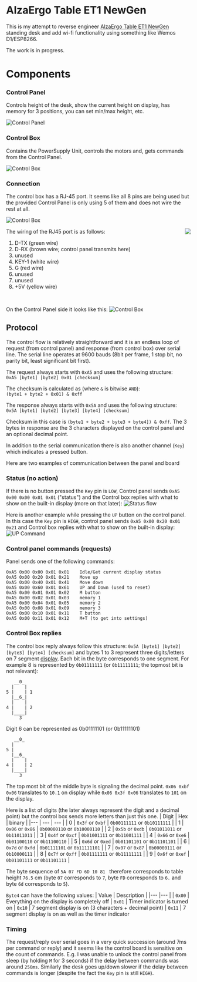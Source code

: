 # AlzaErgo Table ET1 NewGen
This is my attempt to reverse engineer [AlzaErgo Table ET1 NewGen](https://www.alza.cz/alzaergo-table-et1-newgen-white-d5647311.htm) standing desk and add wi-fi functionality using something like Wemos D1/ESP8266.

The work is in progress.

# Components
### Control Panel
Controls height of the desk, show the current height on display, has memory for 3 positions, you can set min/max height, etc.

![Control Panel](images/control_panel.png)

### Control Box
Contains the PowerSupply Unit, controls the motors and, gets commands from the Control Panel.

![Control Box](images/control_box.png)

### Connection
The control box has a RJ-45 port. It seems like all 8 pins are being used but the provided Control Panel is only using 5 of them and does not wire the rest at all.

![Control Box](images/control_box_pins.png)


The wiring of the RJ45 port is as follows:
<img align="right" src="images/rj45.png">
1. D-TX (green wire)
2. D-RX (brown wire; control panel transmits here)
3. unused
4. KEY-1 (white wire)
5. G (red wire)
6. unused
7. unused
8. +5V (yellow wire)

<br style="clear:both" />


On the Control Panel side it looks like this:
![Control Box](images/control_panel_pinout.png)


## Protocol
The control flow is relatively straightforward and it is an endless loop of request (from control panel) and response (from control box) over
serial line. The serial line operates at 9600 bauds (8bit per frame, 1 stop bit, no parity bit, least significant bit first).

The request always starts with `0xA5` and uses the following structure: <br/>
``0xA5 [byte1] [byte2] 0x01 [checksum]``

The checksum is calculated as (where `&` is bitwise `AND`): <br/>
```(byte1 + byte2 + 0x01) & 0xff```

The response always starts with `0x5A` and uses the following structure: <br/>
```0x5A [byte1] [byte2] [byte3] [byte4] [checksum]```

Checksum in this case is ```(byte1 + byte2 + byte3 + byte4]) & 0xff```. The 3 bytes in response are the 3 characters displayed on the control panel and an
optional decimal point.

In addition to the serial communication there is also another channel (`Key`) which indicates a pressed button.

Here are two examples of communication between the panel and board

### Status (no action)
If there is no button pressed the `Key` pin is `LOW`, Control panel sends `0xA5 0x00 0x00 0x01 0x01` ("status") and the Control box replies with what to show on the built-in display (more on that later):
![Status flow](images/status_flow_annotated.png)


Here is another example while pressing the `UP` button on the control panel. In this case the `Key` pin is `HIGH`, control panel sends `0xA5 0x00 0x20 0x01 0x21` and Control box replies with what to show on the built-in display:
![UP Command](images/up_command_annotated.png)


### Control panel commands (requests)

Panel sends one of the following commands:
```
0xA5 0x00 0x00 0x01 0x01    Idle/Get current display status
0xA5 0x00 0x20 0x01 0x21    Move up
0xA5 0x00 0x40 0x01 0x41    Move down
0xA5 0x00 0x60 0x01 0x61    UP and Down (used to reset)
0xA5 0x00 0x01 0x01 0x02    M button
0xA5 0x00 0x02 0x01 0x03    memory 1
0xA5 0x00 0x04 0x01 0x05    memory 2
0xA5 0x00 0x08 0x01 0x09    memory 3
0xA5 0x00 0x10 0x01 0x11    T button
0xA5 0x00 0x11 0x01 0x12    M+T (to get into settings)
```


### Control Box replies
The control box reply always follow this structure: `0x5A [byte1] [byte2] [byte3] [byte4] [checksum]` and bytes 1 to 3 represent three digits/letters on 7 segment [display](https://en.wikipedia.org/wiki/Seven-segment_display). Each bit in the byte corresponds to one segment. For example 8 is represented by `0b01111111` (or `0b11111111`; the topmost bit is not relevant):
```
   __0_
  |    |
5 |    | 1
  |__6_|
  |    |
4 |    | 2
  |____|
     3
```

Digit 6 can be represented as 0b01111101 (or 0b11111101)
```
   __0_
  |
5 |
  |__6_
  |    |
4 |    | 2
  |____|
     3
```

The top most bit of the middle byte is signaling the decimal point.
`0x06 0xbf 0x06` translates to `10.1` on display while `0x06 0x3f 0x06` translates to `101` on the display.

Here is a list of digits (the later always represent the digit and a decimal point) but the control box sends more letters than just this one.
| Digit | Hex                | binary                       |
|---    | ---                | ---                          |
| 0     | `0x3f` or `0xbf`   | `0b00111111` or `0b10111111` |
| 1     | `0x06` or `0x86`   | `0b00000110` or `0b10000110` |
| 2     | `0x5b` or `0xdb`   | `0b01011011` or `0b11011011` |
| 3     | `0x4f` or `0xcf`   | `0b01001111` or `0b11001111` |
| 4     | `0x66` or `0xe6`   | `0b01100110` or `0b11100110` |
| 5     | `0x6d` or `0xed`   | `0b01101101` or `0b11101101` |
| 6     | `0x7d` or `0xfd`   | `0b01111101` or `0b11111101` |
| 7     | `0x07` or `0x87`   | `0b00000111` or `0b10000111` |
| 8     | `0x7f` or `0xff`   | `0b01111111` or `0b11111111` |
| 9     | `0x6f` or `0xef`   | `0b01101111` or `0b11101111` |

The byte sequence of `5A 07 FD 6D 10 81 ` therefore corresponds to table height `76.5` cm (byte `07` corresponds to `7`, byte `FD` corresponds to `6.` and byte `6d` corresponds to `5`).

`Byte4` can have the following values:
| Value | Description |
|---    |---          |
| `0x00`  | Everything on the display is completely off
| `0x01`  | Timer indicator is turned on
| `0x10`  | 7 segment display is on (3 characters + decimal point)
| `0x11`  | 7 segment display is on as well as the timer indicator


### Timing
The request/reply over serial goes in a very quick succession (around 7ms per command or reply) and it seems like the control board is sensitive on the count of commands. E.g. I was unable to unlock the control panel from sleep (by holding `M` for 3 seconds) if the delay between commands was around `250ms`. Similarly the desk goes up/down slower if the delay between commands is longer (despite the fact the `Key` pin is still `HIGH`).